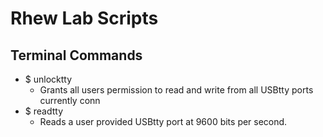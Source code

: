 # Rhew Lab Scripts

## Terminal Commands
- $ unlocktty
  * Grants all users permission to read and write from all USBtty ports currently conn
- $ readtty
  * Reads a user provided USBtty port at 9600 bits per second.
